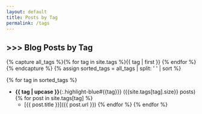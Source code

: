 ```yaml
---
layout: default
title: Posts by Tag
permalink: /tags
---
```


## \>>> Blog Posts by Tag

{% capture all_tags %}{% for tag in site.tags %}{{ tag | first }} {% endfor %}{% endcapture %}
{% assign sorted_tags = all_tags | split: ' ' | sort %}

{% for tag in sorted_tags %}
  - **{{ tag | upcase }}**{:.highlight-blue#{{tag}}} ({{site.tags[tag].size}} posts)
  {% for post in site.tags[tag] %}
    - [{{ post.title }}]({{ post.url }})
  {% endfor %}
{% endfor %}
